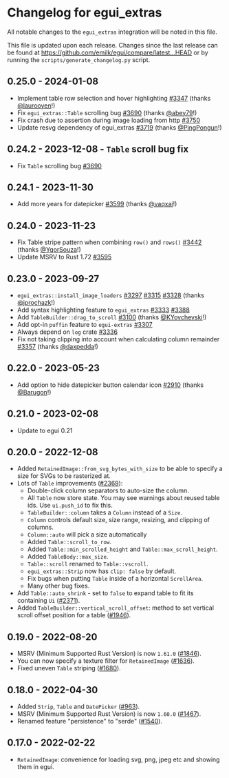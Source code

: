 # Changelog for egui_extras
All notable changes to the `egui_extras` integration will be noted in this file.

This file is updated upon each release.
Changes since the last release can be found at <https://github.com/emilk/egui/compare/latest...HEAD> or by running the `scripts/generate_changelog.py` script.


## 0.25.0 - 2024-01-08
* Implement table row selection and hover highlighting [#3347](https://github.com/emilk/egui/pull/3347) (thanks [@laurooyen](https://github.com/laurooyen)!)
* Fix `egui_extras::Table` scrolling bug [#3690](https://github.com/emilk/egui/pull/3690) (thanks [@abey79](https://github.com/abey79)!)
* Fix crash due to assertion during image loading from http [#3750](https://github.com/emilk/egui/pull/3750)
* Update resvg dependency of egui_extras [#3719](https://github.com/emilk/egui/pull/3719) (thanks [@PingPongun](https://github.com/PingPongun)!)


## 0.24.2 - 2023-12-08 - `Table` scroll bug fix
* Fix `Table` scrolling bug [#3690](https://github.com/emilk/egui/pull/3690)


## 0.24.1 - 2023-11-30
* Add more years for datepicker [#3599](https://github.com/emilk/egui/pull/3599) (thanks [@vaqxai](https://github.com/vaqxai)!)


## 0.24.0 - 2023-11-23
* Fix Table stripe pattern when combining `row()` and `rows()` [#3442](https://github.com/emilk/egui/pull/3442) (thanks [@YgorSouza](https://github.com/YgorSouza)!)
* Update MSRV to Rust 1.72 [#3595](https://github.com/emilk/egui/pull/3595)


## 0.23.0 - 2023-09-27
* `egui_extras::install_image_loaders` [#3297](https://github.com/emilk/egui/pull/3297) [#3315](https://github.com/emilk/egui/pull/3315) [#3328](https://github.com/emilk/egui/pull/3328) (thanks [@jprochazk](https://github.com/jprochazk)!)
* Add syntax highlighting feature to `egui_extras` [#3333](https://github.com/emilk/egui/pull/3333) [#3388](https://github.com/emilk/egui/pull/3388)
* Add `TableBuilder::drag_to_scroll` [#3100](https://github.com/emilk/egui/pull/3100) (thanks [@KYovchevski](https://github.com/KYovchevski)!)
* Add opt-in `puffin` feature to `egui-extras` [#3307](https://github.com/emilk/egui/pull/3307)
* Always depend on `log` crate [#3336](https://github.com/emilk/egui/pull/3336)
* Fix not taking clipping into account when calculating column remainder [#3357](https://github.com/emilk/egui/pull/3357) (thanks [@daxpedda](https://github.com/daxpedda)!)

## 0.22.0 - 2023-05-23
- Add option to hide datepicker button calendar icon [#2910](https://github.com/emilk/egui/pull/2910) (thanks [@Barugon](https://github.com/Barugon)!)


## 0.21.0 - 2023-02-08
* Update to egui 0.21


## 0.20.0 - 2022-12-08
* Added `RetainedImage::from_svg_bytes_with_size` to be able to specify a size for SVGs to be rasterized at.
* Lots of `Table` improvements ([#2369](https://github.com/emilk/egui/pull/2369)):
    * Double-click column separators to auto-size the column.
    * All `Table` now store state. You may see warnings about reused table ids. Use `ui.push_id` to fix this.
    * `TableBuilder::column` takes a `Column` instead of a `Size`.
    * `Column` controls default size, size range, resizing, and clipping of columns.
    * `Column::auto` will pick a size automatically
    * Added `Table::scroll_to_row`.
    * Added `Table::min_scrolled_height` and `Table::max_scroll_height`.
    * Added `TableBody::max_size`.
    * `Table::scroll` renamed to `Table::vscroll`.
    * `egui_extras::Strip` now has `clip: false` by default.
    * Fix bugs when putting `Table` inside of a horizontal `ScrollArea`.
    * Many other bug fixes.
* Add `Table::auto_shrink` - set to `false` to expand table to fit its containing `Ui` ([#2371](https://github.com/emilk/egui/pull/2371)).
* Added `TableBuilder::vertical_scroll_offset`: method to set vertical scroll offset position for a table ([#1946](https://github.com/emilk/egui/pull/1946)).


## 0.19.0 - 2022-08-20
* MSRV (Minimum Supported Rust Version) is now `1.61.0` ([#1846](https://github.com/emilk/egui/pull/1846)).
* You can now specify a texture filter for `RetainedImage` ([#1636](https://github.com/emilk/egui/pull/1636)).
* Fixed uneven `Table` striping ([#1680](https://github.com/emilk/egui/pull/1680)).


## 0.18.0 - 2022-04-30
* Added `Strip`, `Table` and `DatePicker` ([#963](https://github.com/emilk/egui/pull/963)).
* MSRV (Minimum Supported Rust Version) is now `1.60.0` ([#1467](https://github.com/emilk/egui/pull/1467)).
* Renamed feature "persistence" to "serde" ([#1540](https://github.com/emilk/egui/pull/1540)).


## 0.17.0 - 2022-02-22
* `RetainedImage`: convenience for loading svg, png, jpeg etc and showing them in egui.
